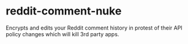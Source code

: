 # reddit-comment-nuke
Encrypts and edits your Reddit comment history in protest of their API policy changes which will kill 3rd party apps.
